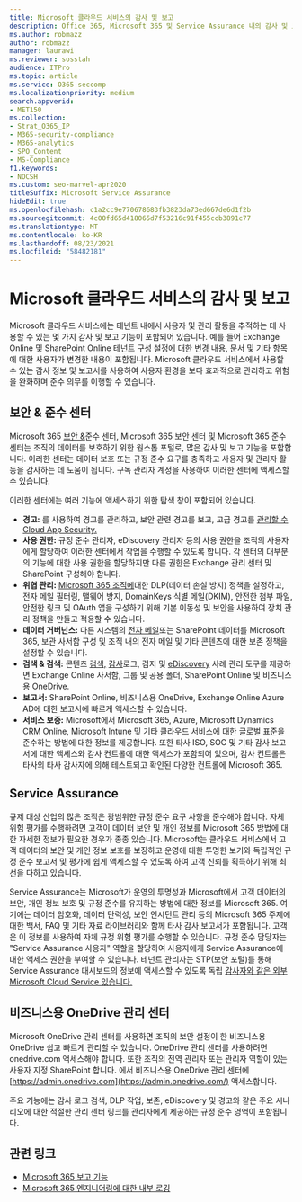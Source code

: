 ```yaml
---
title: Microsoft 클라우드 서비스의 감사 및 보고
description: Office 365, Microsoft 365 및 Service Assurance 내의 감사 및 보고 기능에 대한 개요입니다.
ms.author: robmazz
author: robmazz
manager: laurawi
ms.reviewer: sosstah
audience: ITPro
ms.topic: article
ms.service: O365-seccomp
ms.localizationpriority: medium
search.appverid:
- MET150
ms.collection:
- Strat_O365_IP
- M365-security-compliance
- M365-analytics
- SPO_Content
- MS-Compliance
f1.keywords:
- NOCSH
ms.custom: seo-marvel-apr2020
titleSuffix: Microsoft Service Assurance
hideEdit: true
ms.openlocfilehash: c1a2cc9e770678683fb3823da73ed667de6d1f2b
ms.sourcegitcommit: 4c00fd65d418065d7f53216c91f455ccb3891c77
ms.translationtype: MT
ms.contentlocale: ko-KR
ms.lasthandoff: 08/23/2021
ms.locfileid: "58482181"
---
```

# <a name="auditing-and-reporting-in-microsoft-cloud-services"></a>Microsoft 클라우드 서비스의 감사 및 보고

Microsoft 클라우드 서비스에는 테넌트 내에서 사용자 및 관리 활동을 추적하는 데 사용할 수 있는 몇 가지 감사 및 보고 기능이 포함되어 있습니다. 예를 들어 Exchange Online 및 SharePoint Online 테넌트 구성 설정에 대한 변경 내용, 문서 및 기타 항목에 대한 사용자가 변경한 내용이 포함됩니다. Microsoft 클라우드 서비스에서 사용할 수 있는 감사 정보 및 보고서를 사용하여 사용자 환경을 보다 효과적으로 관리하고 위험을 완화하며 준수 의무를 이행할 수 있습니다.

## <a name="security--compliance-centers"></a>보안 & 준수 센터

Microsoft 365 [보안 &](https://protection.office.com)준수 센터, Microsoft 365 [](https://security.microsoft.com)보안 센터 및 Microsoft 365 [](https://compliance.microsoft.com) 준수 센터는 조직의 데이터를 보호하기 위한 원스톱 포털로, 많은 감사 및 보고 기능을 포함합니다. 이러한 센터는 데이터 보호 또는 규정 준수 요구를 충족하고 사용자 및 관리자 활동을 감사하는 데 도움이 됩니다. 구독 관리자 계정을 사용하여 이러한 센터에 액세스할 수 있습니다.

이러한 센터에는 여러 기능에 액세스하기 위한 탐색 창이 포함되어 있습니다.

- **경고:** 를 사용하여 경고를 관리하고, 보안 관련 경고를 보고, 고급 경고를 [관리할 수 Cloud App Security.](/cloud-app-security/what-is-cloud-app-security)
- **사용 권한:** 규정 준수 [](/microsoft-365/security/office-365-security/grant-access-to-the-security-and-compliance-center) 관리자, eDiscovery 관리자 등의 사용 권한을 조직의 사용자에게 할당하여 이러한 센터에서 작업을 수행할 수 있도록 합니다. 각 센터의 대부분의 기능에 대한 사용 권한을 할당하지만 다른 권한은 Exchange 관리 센터 및 SharePoint 구성해야 합니다.
- **위협 관리:** [Microsoft 365 조직에](https://support.microsoft.com/office/overview-of-basic-mobility-and-security-for-microsoft-365-faa7d8e5-645d-4d59-839c-c8d4c1869e4a)대한 DLP(데이터 손실 방지) 정책을 설정하고, [](/microsoft-365/compliance/data-loss-prevention-policies) 전자 메일 필터링, 맬웨어 방지, DomainKeys 식별 메일(DKIM), 안전한 첨부 파일, 안전한 링크 및 OAuth 앱을 구성하기 위해 기본 이동성 및 보안을 사용하여 장치 관리 정책을 만들고 적용할 수 있습니다.
- **데이터 거버넌스:** 다른 시스템의 [전자 메일](https://support.office.com/article/Import-PST-files-or-SharePoint-data-to-Office-365-ba688e0a-0fcb-4bd7-8e57-2b669564ea84)또는 SharePoint 데이터를 Microsoft 365, 보관 사서함 [](https://support.office.com/article/Enable-archive-mailboxes-in-the-Office-365-Security-Compliance-Center-268a109e-7843-405b-bb3d-b9393b2342ce)구성 및 조직 [](/microsoft-365/compliance/retention-policies) 내의 전자 메일 및 기타 콘텐츠에 대한 보존 정책을 설정할 수 있습니다.
- **검색 & 검색:** 콘텐츠 [검색,](https://support.office.com/article/Run-a-Content-Search-in-the-Office-365-Security-Compliance-Center-61852fd9-fe8a-4880-a339-cb19ed3bff4a) [감사](https://support.office.com/article/Search-the-audit-log-in-the-Office-365-Security-Compliance-Center-0d4d0f35-390b-4518-800e-0c7ec95e946c)로그, 검지 및 [eDiscovery](https://support.office.com/article/Manage-eDiscovery-cases-in-the-Office-365-Security-Compliance-Center-edea80d6-20a7-40fb-b8c4-5e8c8395f6da) 사례 관리 도구를 제공하면 Exchange Online 사서함, 그룹 및 공용 폴더, SharePoint Online 및 비즈니스용 OneDrive.
- **보고서:** SharePoint Online, [](https://support.office.com/article/Reports-in-the-Office-365-Security-Compliance-Center-7acd33ce-1ec8-49fb-b625-43bac7b58c5a) 비즈니스용 OneDrive, Exchange Online Azure AD에 대한 보고서에 빠르게 액세스할 수 있습니다.
- **서비스 보증:** Microsoft에서 Microsoft 365, Azure, Microsoft Dynamics CRM Online, Microsoft Intune 및 기타 클라우드 서비스에 대한 글로벌 표준을 준수하는 방법에 대한 정보를 제공합니다. 또한 타사 ISO, SOC 및 기타 감사 보고서에 대한 액세스와 감사 컨트롤에 대한 액세스가 포함되어 있으며, 감사 컨트롤은 타사의 타사 감사자에 의해 테스트되고 확인된 다양한 컨트롤에 Microsoft 365.

## <a name="service-assurance"></a>Service Assurance

규제 대상 산업의 많은 조직은 광범위한 규정 준수 요구 사항을 준수해야 합니다. 자체 위험 평가를 수행하려면 고객이 데이터 보안 및 개인 정보를 Microsoft 365 방법에 대한 자세한 정보가 필요한 경우가 종종 있습니다. Microsoft는 클라우드 서비스에서 고객 데이터의 보안 및 개인 정보 보호를 보장하고 운영에 대한 투명한 보기와 독립적인 규정 준수 보고서 및 평가에 쉽게 액세스할 수 있도록 하여 고객 신뢰를 획득하기 위해 최선을 다하고 있습니다.

Service Assurance는 Microsoft가 운영의 투명성과 Microsoft에서 고객 데이터의 보안, 개인 정보 보호 및 규정 준수를 유지하는 방법에 대한 정보를 Microsoft 365. 여기에는 데이터 암호화, 데이터 탄력성, 보안 인시던트 관리 등의 Microsoft 365 주제에 대한 백서, FAQ 및 기타 자료 라이브러리와 함께 타사 감사 보고서가 포함됩니다. 고객은 이 정보를 사용하여 자체 규정 위험 평가를 수행할 수 있습니다. 규정 준수 담당자는 "Service Assurance 사용자" 역할을 할당하여 사용자에게 Service Assurance에 대한 액세스 권한을 부여할 수 있습니다. 테넌트 관리자는 STP(보안 포털)를 통해 Service Assurance 대시보드의 정보에 액세스할 수 있도록 독립 [감사자와 같은 외부 Microsoft Cloud Service 있습니다.](https://aka.ms/STP)

## <a name="onedrive-for-business-admin-center"></a>비즈니스용 OneDrive 관리 센터

Microsoft OneDrive 관리 센터를 사용하면 조직의 보안 설정이 한 비즈니스용 OneDrive 쉽고 빠르게 관리할 수 있습니다. OneDrive 관리 센터를 사용하려면 onedrive.com 액세스해야 합니다. 또한 조직의 전역 관리자 또는 관리자 역할이 있는 사용자 지정 SharePoint 합니다. 에서 비즈니스용 OneDrive 관리 센터에 [https://admin.onedrive.com](https://admin.onedrive.com/) 액세스합니다.

주요 기능에는 감사 로그 검색, DLP 작업, 보존, eDiscovery 및 경고와 같은 주요 시나리오에 대한 적절한 관리 센터 링크를 관리자에게 제공하는 규정 준수 영역이 포함됩니다.

## <a name="related-links"></a>관련 링크

- [Microsoft 365 보고 기능](assurance-reporting-features.md)
- [Microsoft 365 엔지니어링에 대한 내부 로깅](assurance-internal-logging.md)
